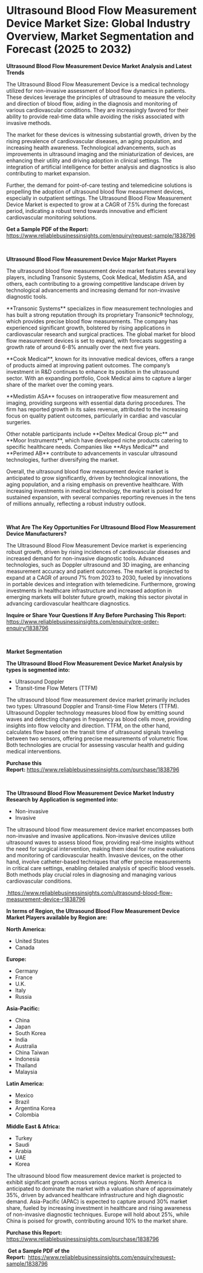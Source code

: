<p><h1>Ultrasound Blood Flow Measurement Device Market Size: Global Industry Overview, Market Segmentation and Forecast (2025 to 2032)</h1></p><p><strong>Ultrasound Blood Flow Measurement Device Market Analysis and Latest Trends</strong></p>
<p><p>The Ultrasound Blood Flow Measurement Device is a medical technology utilized for non-invasive assessment of blood flow dynamics in patients. These devices leverage the principles of ultrasound to measure the velocity and direction of blood flow, aiding in the diagnosis and monitoring of various cardiovascular conditions. They are increasingly favored for their ability to provide real-time data while avoiding the risks associated with invasive methods.</p><p>The market for these devices is witnessing substantial growth, driven by the rising prevalence of cardiovascular diseases, an aging population, and increasing health awareness. Technological advancements, such as improvements in ultrasound imaging and the miniaturization of devices, are enhancing their utility and driving adoption in clinical settings. The integration of artificial intelligence for better analysis and diagnostics is also contributing to market expansion.</p><p>Further, the demand for point-of-care testing and telemedicine solutions is propelling the adoption of ultrasound blood flow measurement devices, especially in outpatient settings. The Ultrasound Blood Flow Measurement Device Market is expected to grow at a CAGR of 7.5% during the forecast period, indicating a robust trend towards innovative and efficient cardiovascular monitoring solutions.</p></p>
<p><strong>Get a Sample PDF of the Report:&nbsp;</strong> <a href="https://www.reliablebusinessinsights.com/enquiry/request-sample/1838796?utm_campaign=3310&utm_medium=2&utm_source=Github&utm_content=ia&utm_term=14042025&utm_id=ultrasound-blood-flow-measurement-device">https://www.reliablebusinessinsights.com/enquiry/request-sample/1838796</a></p>
<p>&nbsp;</p>
<p><strong>Ultrasound Blood Flow Measurement Device Major Market Players</strong></p>
<p><p>The ultrasound blood flow measurement device market features several key players, including Transonic Systems, Cook Medical, Medistim ASA, and others, each contributing to a growing competitive landscape driven by technological advancements and increasing demand for non-invasive diagnostic tools.</p><p>**Transonic Systems** specializes in flow measurement technologies and has built a strong reputation through its proprietary Transonic® technology, which provides precise blood flow measurements. The company has experienced significant growth, bolstered by rising applications in cardiovascular research and surgical practices. The global market for blood flow measurement devices is set to expand, with forecasts suggesting a growth rate of around 6-8% annually over the next five years.</p><p>**Cook Medical**, known for its innovative medical devices, offers a range of products aimed at improving patient outcomes. The company’s investment in R&D continues to enhance its position in the ultrasound sector. With an expanding portfolio, Cook Medical aims to capture a larger share of the market over the coming years.</p><p>**Medistim ASA** focuses on intraoperative flow measurement and imaging, providing surgeons with essential data during procedures. The firm has reported growth in its sales revenue, attributed to the increasing focus on quality patient outcomes, particularly in cardiac and vascular surgeries.</p><p>Other notable participants include **Deltex Medical Group plc** and **Moor Instruments**, which have developed niche products catering to specific healthcare needs. Companies like **Atys Medical** and **Perimed AB** contribute to advancements in vascular ultrasound technologies, further diversifying the market.</p><p>Overall, the ultrasound blood flow measurement device market is anticipated to grow significantly, driven by technological innovations, the aging population, and a rising emphasis on preventive healthcare. With increasing investments in medical technology, the market is poised for sustained expansion, with several companies reporting revenues in the tens of millions annually, reflecting a robust industry outlook.</p></p>
<p>&nbsp;</p>
<p><strong>What Are The Key Opportunities For Ultrasound Blood Flow Measurement Device Manufacturers?</strong></p>
<p><p>The Ultrasound Blood Flow Measurement Device market is experiencing robust growth, driven by rising incidences of cardiovascular diseases and increased demand for non-invasive diagnostic tools. Advanced technologies, such as Doppler ultrasound and 3D imaging, are enhancing measurement accuracy and patient outcomes. The market is projected to expand at a CAGR of around 7% from 2023 to 2030, fueled by innovations in portable devices and integration with telemedicine. Furthermore, growing investments in healthcare infrastructure and increased adoption in emerging markets will bolster future growth, making this sector pivotal in advancing cardiovascular healthcare diagnostics.</p></p>
<p><strong>Inquire or Share Your Questions If Any Before Purchasing This Report:</strong> <a href="https://www.reliablebusinessinsights.com/enquiry/pre-order-enquiry/1838796?utm_campaign=3310&utm_medium=2&utm_source=Github&utm_content=ia&utm_term=14042025&utm_id=ultrasound-blood-flow-measurement-device">https://www.reliablebusinessinsights.com/enquiry/pre-order-enquiry/1838796</a></p>
<p>&nbsp;</p>
<p><strong>Market Segmentation</strong></p>
<p><strong>The Ultrasound Blood Flow Measurement Device Market Analysis by types is segmented into:</strong></p>
<p><ul><li>Ultrasound Doppler</li><li>Transit-time Flow Meters (TTFM)</li></ul></p>
<p><p>The ultrasound blood flow measurement device market primarily includes two types: Ultrasound Doppler and Transit-time Flow Meters (TTFM). Ultrasound Doppler technology measures blood flow by emitting sound waves and detecting changes in frequency as blood cells move, providing insights into flow velocity and direction. TTFM, on the other hand, calculates flow based on the transit time of ultrasound signals traveling between two sensors, offering precise measurements of volumetric flow. Both technologies are crucial for assessing vascular health and guiding medical interventions.</p></p>
<p><strong>Purchase this Report:&nbsp;</strong><a href="https://www.reliablebusinessinsights.com/purchase/1838796?utm_campaign=3310&utm_medium=2&utm_source=Github&utm_content=ia&utm_term=14042025&utm_id=ultrasound-blood-flow-measurement-device">https://www.reliablebusinessinsights.com/purchase/1838796</a></p>
<p>&nbsp;</p>
<p><strong>The Ultrasound Blood Flow Measurement Device Market Industry Research by Application is segmented into:</strong></p>
<p><ul><li>Non-invasive</li><li>Invasive</li></ul></p>
<p><p>The ultrasound blood flow measurement device market encompasses both non-invasive and invasive applications. Non-invasive devices utilize ultrasound waves to assess blood flow, providing real-time insights without the need for surgical intervention, making them ideal for routine evaluations and monitoring of cardiovascular health. Invasive devices, on the other hand, involve catheter-based techniques that offer precise measurements in critical care settings, enabling detailed analysis of specific blood vessels. Both methods play crucial roles in diagnosing and managing various cardiovascular conditions.</p></p>
<p><a href="https://www.reliablebusinessinsights.com/ultrasound-blood-flow-measurement-device-r1838796?utm_campaign=3310&utm_medium=2&utm_source=Github&utm_content=ia&utm_term=14042025&utm_id=ultrasound-blood-flow-measurement-device">&nbsp;https://www.reliablebusinessinsights.com/ultrasound-blood-flow-measurement-device-r1838796</a></p>
<p><strong>In terms of Region, the Ultrasound Blood Flow Measurement Device Market Players available by Region are:</strong></p>
<p>
    <p> <strong> North America: </strong>
        <ul>
            <li>United States</li>
            <li>Canada</li>
        </ul>
        </p> 
    <p> <strong> Europe: </strong>
        <ul>
            <li>Germany</li>
            <li>France</li>
            <li>U.K.</li>
            <li>Italy</li>
            <li>Russia</li>
        </ul>
        </p> 
    <p> <strong> Asia-Pacific: </strong>
        <ul>
            <li>China</li>
            <li>Japan</li>
            <li>South Korea</li>
            <li>India</li>
            <li>Australia</li>
            <li>China Taiwan</li>
            <li>Indonesia</li>
            <li>Thailand</li>
            <li>Malaysia</li>
        </ul>
        </p> 
    <p> <strong> Latin America: </strong>
        <ul>
            <li>Mexico</li>
            <li>Brazil</li>
            <li>Argentina Korea</li>
            <li>Colombia</li>
        </ul>
        </p> 
    <p> <strong> Middle East & Africa: </strong>
        <ul>
            <li>Turkey</li>
            <li>Saudi</li>
            <li>Arabia</li>
            <li>UAE</li>
            <li>Korea</li>
        </ul>
    </p>
    </p>
<p><p>The ultrasound blood flow measurement device market is projected to exhibit significant growth across various regions. North America is anticipated to dominate the market with a valuation share of approximately 35%, driven by advanced healthcare infrastructure and high diagnostic demand. Asia-Pacific (APAC) is expected to capture around 30% market share, fueled by increasing investment in healthcare and rising awareness of non-invasive diagnostic techniques. Europe will hold about 25%, while China is poised for growth, contributing around 10% to the market share.</p></p>
<p><strong>Purchase this Report: </strong><a href="https://www.reliablebusinessinsights.com/purchase/1838796?utm_campaign=3310&utm_medium=2&utm_source=Github&utm_content=ia&utm_term=14042025&utm_id=ultrasound-blood-flow-measurement-device">https://www.reliablebusinessinsights.com/purchase/1838796</a></p>
<p>&nbsp;<strong>Get a Sample PDF of the Report:&nbsp;&nbsp;</strong><a href="https://www.reliablebusinessinsights.com/enquiry/request-sample/1838796?utm_campaign=3310&utm_medium=2&utm_source=Github&utm_content=ia&utm_term=14042025&utm_id=ultrasound-blood-flow-measurement-device">https://www.reliablebusinessinsights.com/enquiry/request-sample/1838796</a></p>
<p><strong></strong></p>
<p><p></p><p></p><p></p></p>